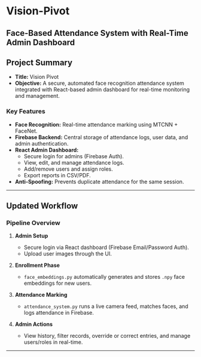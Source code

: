 # Vision-Pivot
**Face-Based Attendance System with Real-Time Admin Dashboard**
---
## Project Summary

- **Title:** Vision Pivot
- **Objective:** A secure, automated face recognition attendance system integrated with React-based admin dashboard for real-time monitoring and management.

### Key Features

- **Face Recognition:** Real-time attendance marking using MTCNN + FaceNet.
- **Firebase Backend:** Central storage of attendance logs, user data, and admin authentication.
- **React Admin Dashboard:**
  - Secure login for admins (Firebase Auth).
  - View, edit, and manage attendance logs.
  - Add/remove users and assign roles.
  - Export reports in CSV/PDF.
- **Anti-Spoofing:** Prevents duplicate attendance for the same session.

---

##  Updated Workflow

### Pipeline Overview

1. **Admin Setup**
   - Secure login via React dashboard (Firebase Email/Password Auth).
   - Upload user images through the UI.

2. **Enrollment Phase**
   - `face_embeddings.py` automatically  generates and stores `.npy` face embeddings for new users.

3. **Attendance Marking**
   - `attendance_system.py` runs a live camera feed, matches faces, and logs attendance in Firebase.

4. **Admin Actions**
   - View history, filter records, override or correct entries, and manage users/roles in real-time.

---

